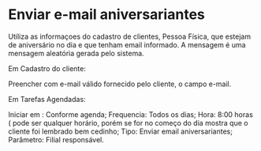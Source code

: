 # Enviar e-mail aniversariantes

Utiliza as informaçoes do cadastro de clientes, Pessoa Física, que estejam de aniversário no dia e que tenham email informado. 
A mensagem é uma mensagem aleatória gerada pelo sistema.

Em Cadastro do cliente: 



Preencher com e-mail válido fornecido pelo cliente, o campo e-mail.

Em Tarefas Agendadas: 

  
  Iniciar em : Conforme agenda;
  Frequencia: Todos os dias;
  Hora: 8:00 horas ( pode ser qualquer horário, porém se for no começo do dia mostra que o cliente foi lembrado bem cedinho;
  Tipo: Enviar email aniversariantes;
  Parâmetro: Filial responsável.
  